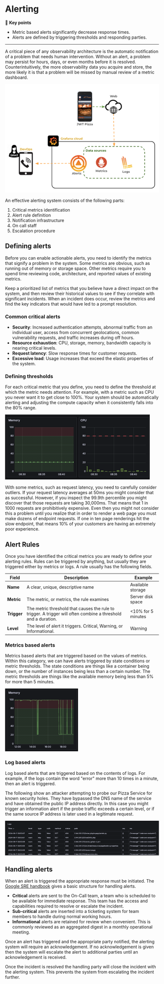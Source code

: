 # Alerting

🔑 **Key points**

- Metric based alerts significantly decrease response times.
- Alerts are defined by triggering thresholds and responding parties.

---

A critical piece of any observability architecture is the automatic notification of a problem that needs human intervention. Without an alert, a problem may persist for hours, days, or even months before it is resolved. Counterintuitively, the more observability data you acquire and store, the more likely it is that a problem will be missed by manual review of a metric dashboard.

![Alerting](alterting.png)

An effective alerting system consists of the following parts:

1. Critical metrics identification
1. Alert rule definition
1. Notification infrastructure
1. On call staff
1. Escalation procedure

## Defining alerts

Before you can enable actionable alerts, you need to identify the metrics that signify a problem in the system. Some metrics are obvious, such as running out of memory or storage space. Other metrics require you to spend time reviewing code, architecture, and reported values of existing metrics.

Keep a prioritized list of metrics that you believe have a direct impact on the system, and then review their historical values to see if they correlate with significant incidents. When an incident does occur, review the metrics and find the key indicators that would have led to a prompt resolution.

### Common critical alerts

- **Security**: Increased authentication attempts, abnormal traffic from an individual user, access from concurrent geolocations, common vulnerability requests, and traffic increases during off hours.
- **Resource exhaustion**: CPU, storage, memory, bandwidth capacity is nearing critical levels.
- **Request latency**: Slow response times for customer requests.
- **Excessive load**: Usage increases that exceed the elastic properties of the system.

### Defining thresholds

For each critical metric that you define, you need to define the threshold at which the metric needs attention. For example, with a metric such as CPU you never want it to get close to 100%. Your system should be automatically alerting and adjusting the compute capacity when it consistently falls into the 80% range.

![Alert thresholds](alertThresholds.png)

With some metrics, such as request latency, you need to carefully consider outliers. If your request latency averages at 50ms you might consider that as successful. However, if you inspect the 99.9th percentile you might discover that those requests are taking 30,000ms. That means that 1 in 1000 requests are prohibitively expensive. Even then you might not consider this a problem until you realize that in order to render a web page you must make dozens of endpoint requests. If one in ten page renderings hit the slow endpoint, that means 10% of your customers are having an extremely poor experience.

## Alert Rules

Once you have identified the critical metrics you are ready to define your alerting rules. Rules can be triggered by anything, but usually they are triggered either by metrics or logs. A rule usually has the following fields.

| Field       | Description                                                                                                    | Example            |
| ----------- | -------------------------------------------------------------------------------------------------------------- | ------------------ |
| **Name**    | A clear, unique, descriptive name                                                                              | Available storage  |
| **Metric**  | The metric, or metrics, the rule examines                                                                      | Server disk space  |
| **Trigger** | The metric threshold that causes the rule to trigger. A trigger will often combine a threshold and a duration. | <10% for 5 minutes |
| **Level**   | The level of alert it triggers. Critical, Warning, or Informational.                                           | Warning            |

### Metrics based alerts

Metrics based alerts that are triggered based on the values of metrics.
Within this category, we can have alerts triggered by state conditions or metric thresholds. The state conditions are things like a container being down, or the number of instances being less than a certain number. The metric thresholds are things like the available memory being less than 5% for more than 5 minutes.

![Low memory](lowMemoryMetric.png)

### Log based alerts

Log based alerts that are triggered based on the contents of logs. For example, if the logs contain the word "error" more than 10 times in a minute, then an alert is triggered.

The following show an attacker attempting to probe our Pizza Service for known security holes. They have bypassed the DNS name of the service and have obtained the public IP address directly. In this case you might trigger an information alert if the probe traffic exceeds a certain level, or if the same source IP address is later used in a legitimate request.

![Security violation logs](securityViolationLogs.png)

## Handling alerts

When an alert is triggered the appropriate response must be initiated. The [Google SRE handbook](https://sre.google/sre-book/practical-alerting/) gives a basic structure for handling alerts.

- **Critical** alerts are sent to the On-Call team, a team who is scheduled to be available for immediate response. This team has the access and capabilities required to resolve or escalate the incident.
- **Sub-critical** alerts are inserted into a ticketing system for team members to handle during normal working hours.
- **Informational** alerts are retained for review when convenient. This is commonly reviewed as an aggregated digest in a monthly operational meeting.

Once an alert has triggered and the appropriate party notified, the alerting system will require an acknowledgement. If no acknowledgement is given then the system will escalate the alert to additional parties until an acknowledgement is received.

Once the incident is resolved the handling party will close the incident with the alerting system. This prevents the system from escalating the incident further.
